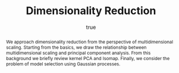 ---
abstract: We approach dimensionality reduction from the perspective of multidimensional
  scaling. Starting from the basics, we draw the relationship between multidimensional
  scaling and principal component analysis. From this background we briefly review
  kernel PCA and Isomap. Finally, we consider the problem of model selection using
  Gaussian processes.
author:
- family: Lawrence
  given: Neil D.
  gscholar: r3SJcvoAAAAJ
  institute: University of Sheffield
  twitter: lawrennd
  url: http://inverseprobability.com
categories:
- Lawrence-data08
day: '24'
errata: []
extras: []
group: spectral
key: Lawrence-data08
layout: talk
linkpdf: ftp://ftp.dcs.shef.ac.uk/home/neil/dataModellingWinter.pdf
linksoftware: http://inverseprobability.com/dimred/
linkvideo: http://videolectures.net/epsrcws08_lawrence_dr/
month: 1
published: 2008-01-24
section: pre
title: Dimensionality Reduction
venue: EPSRC Winter School, University of Sheffield, Sheffield, U.K.
videolectures: epsrcws08_lawrence_dr
year: '2008'
---